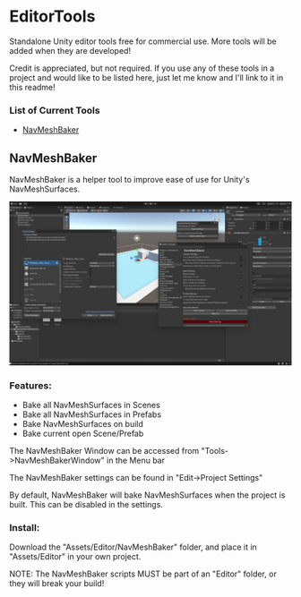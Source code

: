 # EditorTools
Standalone Unity editor tools free for commercial use. More tools will be added when they are developed!

Credit is appreciated, but not required. If you use any of these tools in a project and would like to be listed here, just let me know and I'll link to it in this readme!

### List of Current Tools
- [NavMeshBaker](#NavMeshBaker)

## NavMeshBaker
NavMeshBaker is a helper tool to improve ease of use for Unity's NavMeshSurfaces.

![Image of NavMeshBaker all windows](./Assets/NavMeshBakerResources/ReadmeAssets/NavMeshBakerAllWindows.png)

### Features:
- Bake all NavMeshSurfaces in Scenes
- Bake all NavMeshSurfaces in Prefabs
- Bake NavMeshSurfaces on build
- Bake current open Scene/Prefab

The NavMeshBaker Window can be accessed from "Tools->NavMeshBakerWindow" in the Menu bar

The NavMeshBaker settings can be found in "Edit->Project Settings"

By default, NavMeshBaker will bake NavMeshSurfaces when the project is built. This can be disabled in the settings.

### Install:
Download the "Assets/Editor/NavMeshBaker" folder, and place it in "Assets/Editor" in your own project.

NOTE: The NavMeshBaker scripts MUST be part of an "Editor" folder, or they will break your build!
